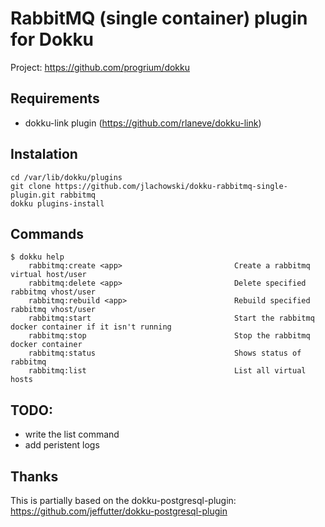 RabbitMQ (single container) plugin for Dokku
============================================

Project: https://github.com/progrium/dokku

Requirements
------------
* dokku-link plugin (https://github.com/rlaneve/dokku-link)

Instalation
-----------
```
cd /var/lib/dokku/plugins
git clone https://github.com/jlachowski/dokku-rabbitmq-single-plugin.git rabbitmq
dokku plugins-install
```

Commands
--------
```
$ dokku help    
    rabbitmq:create <app>                         Create a rabbitmq virtual host/user
    rabbitmq:delete <app>                         Delete specified rabbitmq vhost/user
    rabbitmq:rebuild <app>                        Rebuild specified rabbitmq vhost/user
    rabbitmq:start                                Start the rabbitmq docker container if it isn't running
    rabbitmq:stop                                 Stop the rabbitmq docker container
    rabbitmq:status                               Shows status of rabbitmq
    rabbitmq:list                                 List all virtual hosts
```

TODO:
-----
- write the list command
- add peristent logs

Thanks
------
This is partially based on the dokku-postgresql-plugin: https://github.com/jeffutter/dokku-postgresql-plugin
